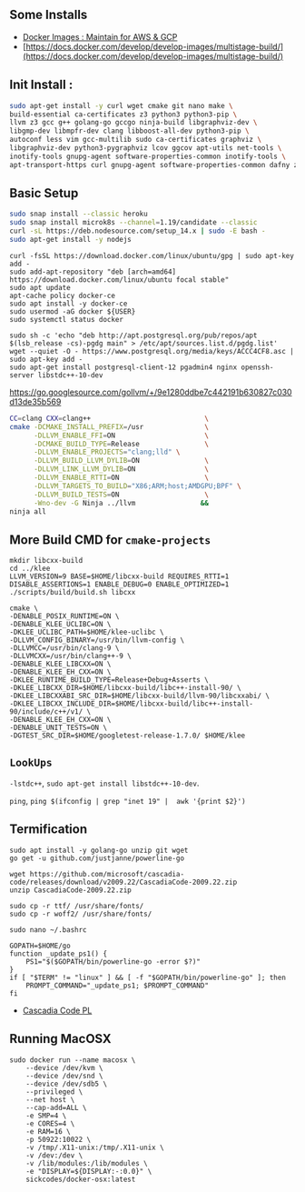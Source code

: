 ## Some Installs

- [Docker Images : Maintain for AWS & GCP](https://hub.docker.com/u/prodrelworks)
- [https://docs.docker.com/develop/develop-images/multistage-build/](https://docs.docker.com/develop/develop-images/multistage-build/)

## Init Install : 

```bash
sudo apt-get install -y curl wget cmake git nano make \
build-essential ca-certificates z3 python3 python3-pip \
llvm z3 gcc g++ golang-go gccgo ninja-build libgraphviz-dev \
libgmp-dev libmpfr-dev clang libboost-all-dev python3-pip \
autoconf less vim gcc-multilib sudo ca-certificates graphviz \
libgraphviz-dev python3-pygraphviz lcov ggcov apt-utils net-tools \
inotify-tools gnupg-agent software-properties-common inotify-tools \
apt-transport-https curl gnupg-agent software-properties-common dafny z3
```
## Basic Setup 

```bash
sudo snap install --classic heroku
sudo snap install microk8s --channel=1.19/candidate --classic
curl -sL https://deb.nodesource.com/setup_14.x | sudo -E bash -
sudo apt-get install -y nodejs
```
```
curl -fsSL https://download.docker.com/linux/ubuntu/gpg | sudo apt-key add -
sudo add-apt-repository "deb [arch=amd64] https://download.docker.com/linux/ubuntu focal stable"
sudo apt update
apt-cache policy docker-ce
sudo apt install -y docker-ce
sudo usermod -aG docker ${USER}
sudo systemctl status docker

sudo sh -c 'echo "deb http://apt.postgresql.org/pub/repos/apt $(lsb_release -cs)-pgdg main" > /etc/apt/sources.list.d/pgdg.list'
wget --quiet -O - https://www.postgresql.org/media/keys/ACCC4CF8.asc | sudo apt-key add -
sudo apt-get install postgresql-client-12 pgadmin4 nginx openssh-server libstdc++-10-dev
```
https://go.googlesource.com/gollvm/+/9e1280ddbe7c442191b630827c030d13de35b569
```bash
CC=clang CXX=clang++                            \
cmake -DCMAKE_INSTALL_PREFIX=/usr               \
      -DLLVM_ENABLE_FFI=ON                      \
      -DCMAKE_BUILD_TYPE=Release                \
      -DLLVM_ENABLE_PROJECTS="clang;lld" \
      -DLLVM_BUILD_LLVM_DYLIB=ON                \
      -DLLVM_LINK_LLVM_DYLIB=ON                 \
      -DLLVM_ENABLE_RTTI=ON                     \
      -DLLVM_TARGETS_TO_BUILD="X86;ARM;host;AMDGPU;BPF" \
      -DLLVM_BUILD_TESTS=ON                     \
      -Wno-dev -G Ninja ../llvm                &&
ninja all
```
## More Build CMD for `cmake-projects`

```
mkdir libcxx-build
cd ../klee
LLVM_VERSION=9 BASE=$HOME/libcxx-build REQUIRES_RTTI=1 DISABLE_ASSERTIONS=1 ENABLE_DEBUG=0 ENABLE_OPTIMIZED=1 ./scripts/build/build.sh libcxx

cmake \
-DENABLE_POSIX_RUNTIME=ON \
-DENABLE_KLEE_UCLIBC=ON \
-DKLEE_UCLIBC_PATH=$HOME/klee-uclibc \
-DLLVM_CONFIG_BINARY=/usr/bin/llvm-config \
-DLLVMCC=/usr/bin/clang-9 \
-DLLVMCXX=/usr/bin/clang++-9 \
-DENABLE_KLEE_LIBCXX=ON \
-DENABLE_KLEE_EH_CXX=ON	\
-DKLEE_RUNTIME_BUILD_TYPE=Release+Debug+Asserts \
-DKLEE_LIBCXX_DIR=$HOME/libcxx-build/libc++-install-90/ \
-DKLEE_LIBCXXABI_SRC_DIR=$HOME/libcxx-build/llvm-90/libcxxabi/ \
-DKLEE_LIBCXX_INCLUDE_DIR=$HOME/libcxx-build/libc++-install-90/include/c++/v1/ \
-DENABLE_KLEE_EH_CXX=ON \
-DENABLE_UNIT_TESTS=ON \
-DGTEST_SRC_DIR=$HOME/googletest-release-1.7.0/ $HOME/klee 
```

## `LookUps`

```-lstdc++```, ```sudo apt-get install libstdc++-10-dev```.

```ping```, ```ping $(ifconfig | grep "inet 19" |  awk '{print $2}')```

## Termification 

```
sudo apt install -y golang-go unzip git wget
go get -u github.com/justjanne/powerline-go

wget https://github.com/microsoft/cascadia-code/releases/download/v2009.22/CascadiaCode-2009.22.zip
unzip CascadiaCode-2009.22.zip

sudo cp -r ttf/ /usr/share/fonts/
sudo cp -r woff2/ /usr/share/fonts/

sudo nano ~/.bashrc 

GOPATH=$HOME/go
function _update_ps1() {
    PS1="$($GOPATH/bin/powerline-go -error $?)"
}
if [ "$TERM" != "linux" ] && [ -f "$GOPATH/bin/powerline-go" ]; then
    PROMPT_COMMAND="_update_ps1; $PROMPT_COMMAND"
fi
```

* [Cascadia Code PL](https://github.com/microsoft/cascadia-code/releases?WT.mc_id=-blog-scottha)


## Running MacOSX 

```
sudo docker run --name macosx \
    --device /dev/kvm \
    --device /dev/snd \
    --device /dev/sdb5 \
    --privileged \
    --net host \
    --cap-add=ALL \
    -e SMP=4 \
    -e CORES=4 \
    -e RAM=16 \
    -p 50922:10022 \
    -v /tmp/.X11-unix:/tmp/.X11-unix \
    -v /dev:/dev \
    -v /lib/modules:/lib/modules \
    -e "DISPLAY=${DISPLAY:-:0.0}" \
    sickcodes/docker-osx:latest 
```
